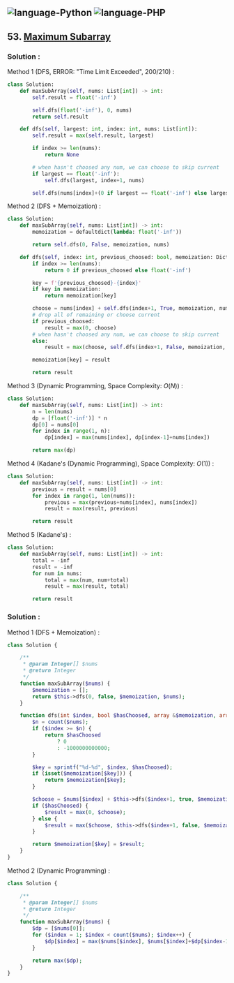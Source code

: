 ![language-Python](https://img.shields.io/badge/Python-ffd43b?style=for-the-badge&logo=PYTHON)
![language-PHP](https://img.shields.io/badge/PHP-acb1f9?style=for-the-badge&logo=PHP)
---

## 53. [Maximum Subarray](https://leetcode.com/problems/maximum-subarray)

### Solution :

Method 1 (DFS, ERROR: "Time Limit Exceeded", 200/210) :
```python
class Solution:
    def maxSubArray(self, nums: List[int]) -> int:
        self.result = float('-inf')

        self.dfs(float('-inf'), 0, nums)
        return self.result

    def dfs(self, largest: int, index: int, nums: List[int]):
        self.result = max(self.result, largest)

        if index >= len(nums):
            return None

        # when hasn't choosed any num, we can choose to skip current
        if largest == float('-inf'):
            self.dfs(largest, index+1, nums)

        self.dfs(nums[index]+(0 if largest == float('-inf') else largest), index+1, nums)
```

Method 2 (DFS + Memoization) :
```python
class Solution:
    def maxSubArray(self, nums: List[int]) -> int:
        memoization = defaultdict(lambda: float('-inf'))

        return self.dfs(0, False, memoization, nums)

    def dfs(self, index: int, previous_choosed: bool, memoization: Dict[int, int], nums: List[int]):
        if index >= len(nums):
            return 0 if previous_choosed else float('-inf')

        key = f'{previous_choosed}-{index}'
        if key in memoization:
            return memoization[key]

        choose = nums[index] + self.dfs(index+1, True, memoization, nums)
        # drop all of remaining or choose current
        if previous_choosed:
            result = max(0, choose)
        # when hasn't choosed any num, we can choose to skip current
        else:
            result = max(choose, self.dfs(index+1, False, memoization, nums))

        memoization[key] = result

        return result
```

Method 3 (Dynamic Programming, Space Complexity: $O(N)$) :
```python
class Solution:
    def maxSubArray(self, nums: List[int]) -> int:
        n = len(nums)
        dp = [float('-inf')] * n
        dp[0] = nums[0]
        for index in range(1, n):
            dp[index] = max(nums[index], dp[index-1]+nums[index])

        return max(dp)
```

Method 4 (Kadane's (Dynamic Programming), Space Complexity: $O(1)$) :
```python
class Solution:
    def maxSubArray(self, nums: List[int]) -> int:
        previous = result = nums[0]
        for index in range(1, len(nums)):
            previous = max(previous+nums[index], nums[index])
            result = max(result, previous)

        return result
```

Method 5 (Kadane's) :
```python
class Solution:
    def maxSubArray(self, nums: List[int]) -> int:
        total = -inf
        result = -inf
        for num in nums:
            total = max(num, num+total)
            result = max(result, total)

        return result
```

### Solution :

Method 1 (DFS + Memoization) :
```php
class Solution {

    /**
     * @param Integer[] $nums
     * @return Integer
     */
    function maxSubArray($nums) {
        $memoization = [];
        return $this->dfs(0, false, $memoization, $nums);
    }

    function dfs(int $index, bool $hasChoosed, array &$memoization, array &$nums) : int {
        $n = count($nums);
        if ($index >= $n) {
            return $hasChoosed
                ? 0
                : -1000000000000;
        }

        $key = sprintf("%d-%d", $index, $hasChoosed);
        if (isset($memoization[$key])) {
            return $memoization[$key];
        }

        $choose = $nums[$index] + $this->dfs($index+1, true, $memoization, $nums);
        if ($hasChoosed) {
            $result = max(0, $choose);
        } else {
            $result = max($choose, $this->dfs($index+1, false, $memoization, $nums));
        }

        return $memoization[$key] = $result;
    }
}
```

Method 2 (Dynamic Programming) :
```php
class Solution {

    /**
     * @param Integer[] $nums
     * @return Integer
     */
    function maxSubArray($nums) {
        $dp = [$nums[0]];
        for ($index = 1; $index < count($nums); $index++) {
            $dp[$index] = max($nums[$index], $nums[$index]+$dp[$index-1]);
        }

        return max($dp);
    }
}
```
